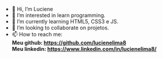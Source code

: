 - 👋 Hi, I’m Luciene
- 👀 I’m interested in learn programming.
- 🌱 I’m currently learning HTML5, CSS3 e JS.
- 💞️ I’m looking to collaborate on projetos.
- 📫 How to reach me:
    <br><b>Meu github: https://github.com/lucienelima8
    <br><b>Meu linkedin: https://www.linkedin.com/in/lucienelima8/

<!---
lucienelima8/lucienelima8 is a ✨ special ✨ repository because its `README.md` (this file) appears on your GitHub profile.
You can click the Preview link to take a look at your changes.
--->
